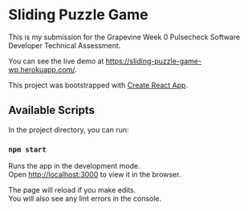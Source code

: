 # Sliding Puzzle Game

This is my submission for the Grapevine Week 0 Pulsecheck Software Developer Technical Assessment.

You can see the live demo at https://sliding-puzzle-game-wp.herokuapp.com/.

This project was bootstrapped with [Create React App](https://github.com/facebook/create-react-app).

## Available Scripts

In the project directory, you can run:

### `npm start`

Runs the app in the development mode.\
Open [http://localhost:3000](http://localhost:3000) to view it in the browser.

The page will reload if you make edits.\
You will also see any lint errors in the console.
